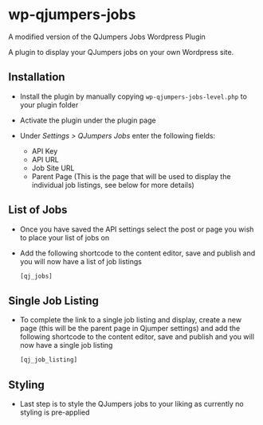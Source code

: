 # wp-qjumpers-jobs

A modified version of the QJumpers Jobs Wordpress Plugin

A plugin to display your QJumpers jobs on your own Wordpress site.

## Installation

- Install the plugin by manually copying `wp-qjumpers-jobs-level.php` to your plugin folder
- Activate the plugin under the plugin page
- Under _Settings > QJumpers Jobs_ enter the following fields:

  - API Key
  - API URL
  - Job Site URL
  - Parent Page (This is the page that will be used to display the individual job listings, see below for more details)

## List of Jobs

- Once you have saved the API settings select the post or page you wish to place your list of jobs on
- Add the following shortcode to the content editor, save and publish and you will now have a list of job listings

  ```php
  [qj_jobs]
  ```

## Single Job Listing

- To complete the link to a single job listing and display, create a new page (this will be the parent page in Qjumper settings) and add the following shortcode to the content editor, save and publish and you will now have a single job listing

  ```php
  [qj_job_listing]
  ```

## Styling

- Last step is to style the QJumpers jobs to your liking as currently no styling is pre-applied
